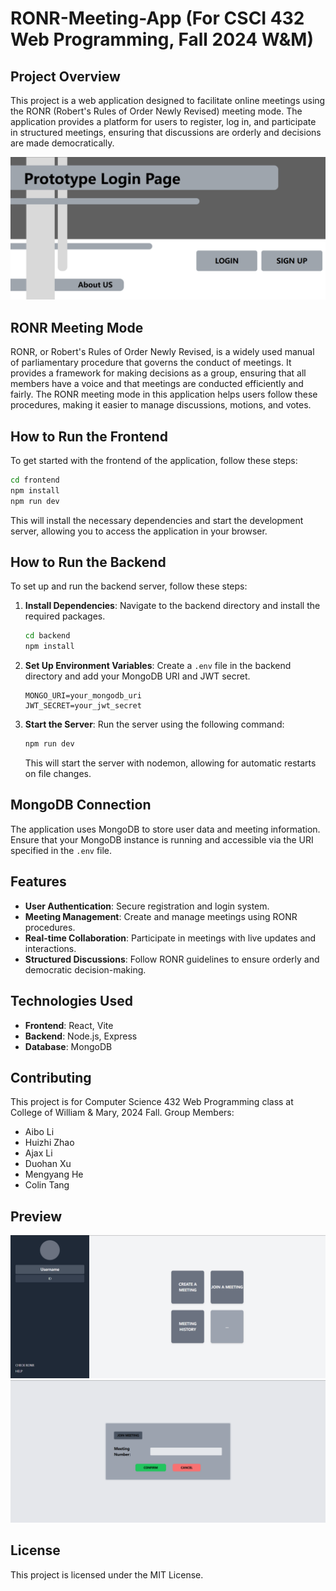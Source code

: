 # RONR-Meeting-App (For CSCI 432 Web Programming, Fall 2024 W&M)

## Project Overview

This project is a web application designed to facilitate online meetings using the RONR (Robert's Rules of Order Newly Revised) meeting mode. The application provides a platform for users to register, log in, and participate in structured meetings, ensuring that discussions are orderly and decisions are made democratically.

![Preview](assets/hero_page.png)

## RONR Meeting Mode

RONR, or Robert's Rules of Order Newly Revised, is a widely used manual of parliamentary procedure that governs the conduct of meetings. It provides a framework for making decisions as a group, ensuring that all members have a voice and that meetings are conducted efficiently and fairly. The RONR meeting mode in this application helps users follow these procedures, making it easier to manage discussions, motions, and votes.

## How to Run the Frontend

To get started with the frontend of the application, follow these steps:

```bash
cd frontend
npm install
npm run dev
```

This will install the necessary dependencies and start the development server, allowing you to access the application in your browser.

## How to Run the Backend

To set up and run the backend server, follow these steps:

1. **Install Dependencies**: Navigate to the backend directory and install the required packages.

   ```bash
   cd backend
   npm install
   ```

2. **Set Up Environment Variables**: Create a `.env` file in the backend directory and add your MongoDB URI and JWT secret.

   ```
   MONGO_URI=your_mongodb_uri
   JWT_SECRET=your_jwt_secret
   ```

3. **Start the Server**: Run the server using the following command:

   ```bash
   npm run dev
   ```

   This will start the server with nodemon, allowing for automatic restarts on file changes.

## MongoDB Connection

The application uses MongoDB to store user data and meeting information. Ensure that your MongoDB instance is running and accessible via the URI specified in the `.env` file.

## Features

- **User Authentication**: Secure registration and login system.
- **Meeting Management**: Create and manage meetings using RONR procedures.
- **Real-time Collaboration**: Participate in meetings with live updates and interactions.
- **Structured Discussions**: Follow RONR guidelines to ensure orderly and democratic decision-making.

## Technologies Used

- **Frontend**: React, Vite
- **Backend**: Node.js, Express
- **Database**: MongoDB

## Contributing

This project is for Computer Science 432 Web Programming class at College of William & Mary, 2024 Fall.
Group Members:

- Aibo Li
- Huizhi Zhao
- Ajax Li
- Duohan Xu
- Mengyang He
- Colin Tang

## Preview

![Profile](assets/profile_page.png)
![Join Meeting](assets/join_meeting.png)

## License

This project is licensed under the MIT License.
